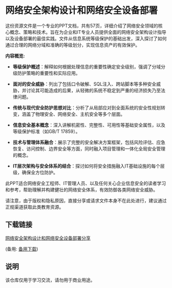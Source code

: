# 网络安全架构设计和网络安全设备部署

这份资源文件是一个专业的PPT文档，共有57页，详细介绍了网络安全领域的核心概念、策略和技术。旨在为企业和IT专业人员提供全面的网络安全架构设计指导以及设备部署的最佳实践。文件从信息系统等级保护的基础出发，深入探讨了如何通过合理的网络分域和准确的等级划分，实现信息资产的有效保护。

**内容概览:**

- **等级保护概述**：解释如何根据处理信息的重要性确定安全级别，强调了分域分级防护策略的重要性和实际应用。
  
- **面对的安全威胁**：列出了包括口令破解、SQL注入、跨站脚本等多种安全威胁，并讨论其可能造成的后果，从轻微的系统不稳定到严重的经济损失乃至法律问题。
  
- **传统与现代安全防护思想对比**：分析了从局部应对到全面系统的安全性规划转变，涵盖了物理安全、网络安全、主机安全等多个层面。
  
- **信息安全基本概念**：深入讲解机密性、完整性、可用性等基础安全属性，以及等级保护标准（如GB/T 17859）。
  
- **技术与管理体系融合**：展示了完整的安全解决方案框架，包括风险评估、应急恢复、访问控制、边界安全等方面，同时融入项目管理和一体化全局安全管理的概念。

- **IT层次架构与安全体系的结合**：探讨如何将安全措施融入IT基础设施的每个层级，确保全方位防护。

此PPT适合网络安全工程师、IT管理人员、以及任何关心企业信息安全的读者学习和参考，帮助理解并构建健壮的网络安全体系，有效防御各类网络安全威胁。

请注意，由于版权和隐私原因，直接分享或请求文件本身不在此处进行，建议通过正规渠道获取此类教育资源。

## 下载链接
[网络安全架构设计和网络安全设备部署分享](https://pan.quark.cn/s/42bf5afa4e08) 

(备用: [备用下载](https://pan.baidu.com/s/1mHFf5_4fbDP4Y9P-gQIGvQ?pwd=1234))

## 说明

该仓库仅用于学习交流，请勿用于商业用途。
